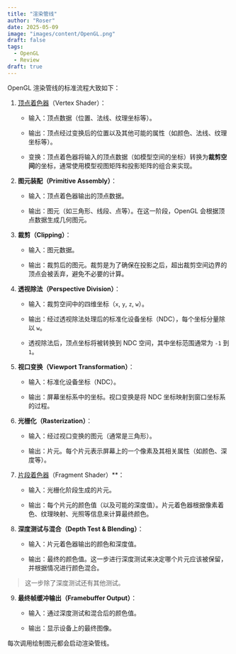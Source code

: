 ```yaml
---
title: "渲染管线"
author: "Roser"
date: 2025-05-09
image: "images/content/OpenGL.png"
draft: false
tags:
  - OpenGL
  - Review
draft: true
---
```

OpenGL 渲染管线的标准流程大致如下：

1. [顶点着色器](../Shader/顶点着色器)（Vertex Shader）：
    
    - 输入：顶点数据（位置、法线、纹理坐标等）。
        
    - 输出：顶点经过变换后的位置以及其他可能的属性（如颜色、法线、纹理坐标等）。
        
    - 变换：顶点着色器将输入的顶点数据（如模型空间的坐标）转换为**裁剪空间**的坐标，通常使用模型视图矩阵和投影矩阵的组合来实现。
        
2. **图元装配（Primitive Assembly）**：
    
    - 输入：顶点着色器输出的顶点数据。
        
    - 输出：图元（如三角形、线段、点等）。在这一阶段，OpenGL 会根据顶点数据生成几何图元。
        
3. **裁剪（Clipping）**：
    
    - 输入：图元数据。
        
    - 输出：裁剪后的图元。裁剪是为了确保在投影之后，超出裁剪空间边界的顶点会被丢弃，避免不必要的计算。
        
4. **透视除法（Perspective Division）**：
    
    - 输入：裁剪空间中的四维坐标（`x`, `y`, `z`, `w`）。
        
    - 输出：经过透视除法处理后的标准化设备坐标（NDC），每个坐标分量除以 `w`。
        
    - 透视除法后，顶点坐标将被转换到 NDC 空间，其中坐标范围通常为 `-1` 到 `1`。
        
5. **视口变换（Viewport Transformation）**：
    
    - 输入：标准化设备坐标（NDC）。
        
    - 输出：屏幕坐标系中的坐标。视口变换是将 NDC 坐标映射到窗口坐标系的过程。
        
6. **光栅化（Rasterization）**：
    
    - 输入：经过视口变换的图元（通常是三角形）。
        
    - 输出：片元。每个片元表示屏幕上的一个像素及其相关属性（如颜色、深度等）。
        
7. [片段着色器](../Shader/片段着色器)（Fragment Shader）**：
    
    - 输入：光栅化阶段生成的片元。
        
    - 输出：每个片元的颜色值（以及可能的深度值）。片元着色器根据像素着色、纹理映射、光照等信息来计算最终颜色。
        
8. **深度测试与混合（Depth Test & Blending）**：
    
    - 输入：片元着色器输出的颜色和深度值。
        
    - 输出：最终的颜色值。这一步进行深度测试来决定哪个片元应该被保留，并根据情况进行颜色混合。

> 这一步除了深度测试还有其他测试。

9. **最终帧缓冲输出（Framebuffer Output）**：
    
    - 输入：通过深度测试和混合后的颜色值。
        
    - 输出：显示设备上的最终图像。

每次调用绘制图元都会启动渲染管线。